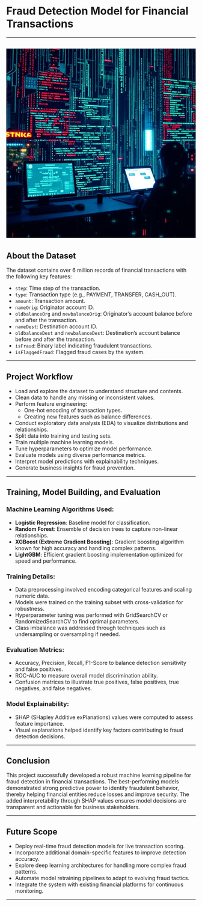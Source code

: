 # Fraud Detection Model for Financial Transactions
---
![Alt text](Images/Fraud_detection.jpeg)
---
## About the Dataset
The dataset contains over 6 million records of financial transactions with the following key features:
- `step`: Time step of the transaction.
- `type`: Transaction type (e.g., PAYMENT, TRANSFER, CASH_OUT).
- `amount`: Transaction amount.
- `nameOrig`: Originator account ID.
- `oldbalanceOrg` and `newbalanceOrig`: Originator’s account balance before and after the transaction.
- `nameDest`: Destination account ID.
- `oldbalanceDest` and `newbalanceDest`: Destination’s account balance before and after the transaction.
- `isFraud`: Binary label indicating fraudulent transactions.
- `isFlaggedFraud`: Flagged fraud cases by the system.

---

## Project Workflow
- Load and explore the dataset to understand structure and contents.
- Clean data to handle any missing or inconsistent values.
- Perform feature engineering:
  - One-hot encoding of transaction types.
  - Creating new features such as balance differences.
- Conduct exploratory data analysis (EDA) to visualize distributions and relationships.
- Split data into training and testing sets.
- Train multiple machine learning models.
- Tune hyperparameters to optimize model performance.
- Evaluate models using diverse performance metrics.
- Interpret model predictions with explainability techniques.
- Generate business insights for fraud prevention.

---

## Training, Model Building, and Evaluation

### Machine Learning Algorithms Used:
- **Logistic Regression**: Baseline model for classification.
- **Random Forest**: Ensemble of decision trees to capture non-linear relationships.
- **XGBoost (Extreme Gradient Boosting)**: Gradient boosting algorithm known for high accuracy and handling complex patterns.
- **LightGBM**: Efficient gradient boosting implementation optimized for speed and performance.

### Training Details:
- Data preprocessing involved encoding categorical features and scaling numeric data.
- Models were trained on the training subset with cross-validation for robustness.
- Hyperparameter tuning was performed with GridSearchCV or RandomizedSearchCV to find optimal parameters.
- Class imbalance was addressed through techniques such as undersampling or oversampling if needed.

### Evaluation Metrics:
- Accuracy, Precision, Recall, F1-Score to balance detection sensitivity and false positives.
- ROC-AUC to measure overall model discrimination ability.
- Confusion matrices to illustrate true positives, false positives, true negatives, and false negatives.

### Model Explainability:
- SHAP (SHapley Additive exPlanations) values were computed to assess feature importance.
- Visual explanations helped identify key factors contributing to fraud detection decisions.

---

## Conclusion
This project successfully developed a robust machine learning pipeline for fraud detection in financial transactions. The best-performing models demonstrated strong predictive power to identify fraudulent behavior, thereby helping financial entities reduce losses and improve security. The added interpretability through SHAP values ensures model decisions are transparent and actionable for business stakeholders.

---

## Future Scope
- Deploy real-time fraud detection models for live transaction scoring.
- Incorporate additional domain-specific features to improve detection accuracy.
- Explore deep learning architectures for handling more complex fraud patterns.
- Automate model retraining pipelines to adapt to evolving fraud tactics.
- Integrate the system with existing financial platforms for continuous monitoring.

---
